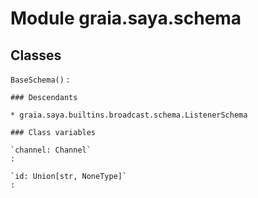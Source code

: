 Module graia.saya.schema
========================

Classes
-------

`BaseSchema()`
:   

    ### Descendants

    * graia.saya.builtins.broadcast.schema.ListenerSchema

    ### Class variables

    `channel: Channel`
    :

    `id: Union[str, NoneType]`
    :